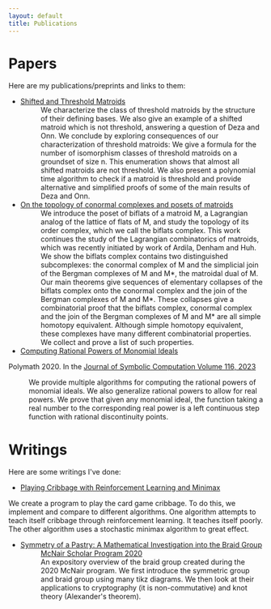 ```yaml
---
layout: default
title: Publications
---
```

# Papers

Here are my publications/preprints and links to them:

* <dt><a href="https://arxiv.org/abs/2408.07810">Shifted and Threshold Matroids</a></dt> <dd>We characterize the class of threshold matroids by the structure of their defining bases. We also give an example of a shifted matroid which is not threshold, answering a question of Deza and Onn. We conclude by exploring consequences of our characterization of threshold matroids: We give a formula for the number of isomorphism classes of threshold matroids on a groundset of size n. This enumeration shows that almost all shifted matroids are not threshold. We also present a polynomial time algorithm to check if a matroid is threshold and provide alternative and simplified proofs of some of the main results of Deza and Onn. </dd>

* <dt><a href="https://arxiv.org/abs/2310.12291">On the topology of conormal complexes and posets of matroids</a></dt> <dd>We introduce the poset of biflats of a matroid M, a Lagrangian analog of the lattice of flats of M, and study the topology of its order complex, which we call the biflats complex. This work continues the study of the Lagrangian combinatorics of matroids, which was recently initiated by work of Ardila, Denham and Huh. We show the biflats complex contains two distinguished subcomplexes: the conormal complex of M and the simplicial join of the Bergman complexes of M and M*, the matroidal dual of M. Our main theorems give sequences of elementary collapses of the biflats complex onto the conormal complex and the join of the Bergman complexes of M and M*. These collapses give a combinatorial proof that the biflats complex, conormal complex and the join of the Bergman complexes of M and M* are all simple homotopy equivalent. Although simple homotopy equivalent, these complexes have many different combinatorial properties. We collect and prove a list of such properties.</dd>

* <dt><a href="https://arxiv.org/abs/2101.10462">Computing Rational Powers of Monomial Ideals</a></dt> <dd>
Polymath 2020. In the <a href="https://doi.org/10.1016/j.jsc.2022.08.018"> Journal of Symbolic Computation Volume 116, 2023 </a> </dd><dd>We provide multiple algorithms for computing the rational powers of monomial ideals. We also generalize rational powers to allow for real powers. We prove that given any monomial ideal, the function taking a real number to the corresponding real power is a left continuous step function with rational discontinuity points. </dd>

# Writings

Here are some writings I've done:

* <dt><a href="https://conservancy.umn.edu/handle/11299/227132"> Playing Cribbage with Reinforcement Learning and Minimax </a> </dt> <dd>
We create a program to play the card game cribbage. To do this, we implement and compare to different algorithms. One algorithm attempts to teach itself cribbage through reinforcement learning. It teaches itself poorly. The other algorithm uses a stochastic minimax algorithm to great effect.</dd>

* <dt><a href="/mcnairPaper.pdf">Symmetry of a Pastry: A Mathematical Investigation into the Braid Group</a></dt><dd> <a href="https://www.cehd.umn.edu/trio/mcnair/2020/partida/">McNair Scholar Program 2020 </a></dd><dd> An expository overview of the braid group created during the 2020 McNair program. We first introduce the symmetric group and braid group using many tikz diagrams. We then look at their applications to cryptography (it is non-commutative) and knot theory (Alexander's theorem).</dd>
